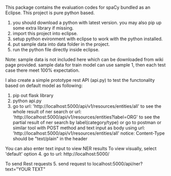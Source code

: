 This package contains the evaluation codes for spaCy bundled as an
Eclipse.  This project is pure python based.
1. you should download a python with latest version. you may also pip up some extra library if missing.
2. import this project into eclipse.
3. setup python evironment with eclipse to work with the python installed.
4. put sample data into data folder in the project.
5. run the python file directly inside eclipse.


Note: sample data is not included here which can be downloaded from wiki page provided.
      sample data for train model can use sample 1, then each test case there meet 100% expectation.

I also create a simple prototype rest API (api.py) to test the functonality based on default model
as following:
1. pip out flask library
2. python api.py
3. go to url: 'http://localhost:5000/api/v1/resources/entities/all' to see the whole result of ner search
      or url: 'http://localhost:5000/api/v1/resources/entities?label=ORG' to see the partial result of ner search by label(category/type)
      or go to postman or similar tool with POST method and text input as body using url: 'http://localhost:5000/api/v1/resources/entities/all'
         notice: Content-Type should be "text/plain" in the header
      
You can also enter text input to view NER results
To view visually, select 'default' option
4. go to url: http://localhost:5000/ 

To send Rest requests
5. send request to localhost:5000/api/ner?text="YOUR TEXT" 


